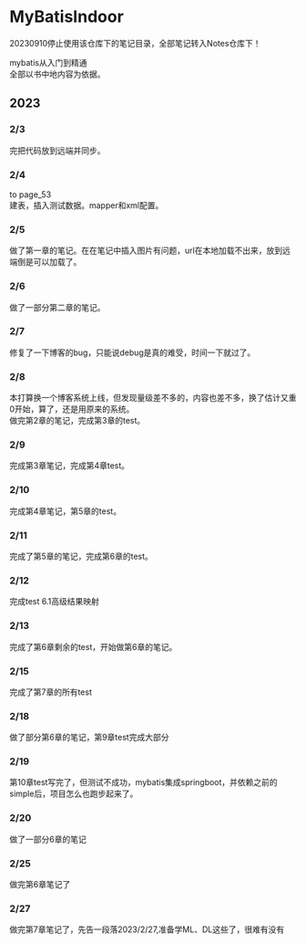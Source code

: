 # MyBatisIndoor
20230910停止使用该仓库下的笔记目录，全部笔记转入Notes仓库下！

mybatis从入门到精通  
全部以书中地内容为依据。

## 2023  
### 2/3  
完把代码放到远端并同步。  
### 2/4  
to page_53  
建表，插入测试数据。mapper和xml配置。  
### 2/5  
做了第一章的笔记。在在笔记中插入图片有问题，url在本地加载不出来，放到远端倒是可以加载了。
### 2/6
做了一部分第二章的笔记。
### 2/7  
修复了一下博客的bug，只能说debug是真的难受，时间一下就过了。  
### 2/8  
本打算换一个博客系统上线，但发现量级差不多的，内容也差不多，换了估计又重0开始，算了，还是用原来的系统。  
做完第2章的笔记，完成第3章的test。 
### 2/9  
完成第3章笔记，完成第4章test。  
### 2/10  
完成第4章笔记，第5章的test。  
### 2/11  
完成了第5章的笔记，完成第6章的test。  
### 2/12  
完成test 6.1高级结果映射  
### 2/13
完成了第6章剩余的test，开始做第6章的笔记。  
### 2/15  
完成了第7章的所有test  
### 2/18  
做了部分第6章的笔记，第9章test完成大部分  
### 2/19  
第10章test写完了，但测试不成功，mybatis集成springboot，并依赖之前的simple后，项目怎么也跑步起来了。  
### 2/20  
做了一部分6章的笔记  
### 2/25  
做完第6章笔记了
### 2/27  
做完第7章笔记了，先告一段落2023/2/27,准备学ML、DL这些了，很难有没有




